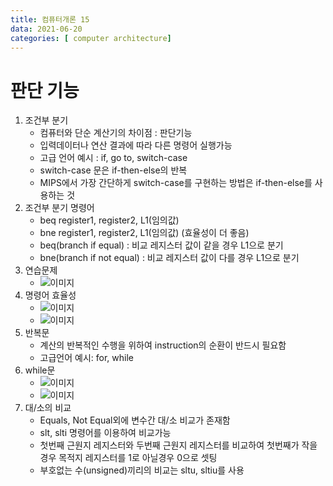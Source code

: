 ```yaml
---
title: 컴퓨터개론 15
data: 2021-06-20
categories: [ computer architecture]
---
```


# 판단 기능

1. 조건부 분기
    - 컴퓨터와 단순 계산기의 차이점 : 판단기능
    - 입력데이터나 연산 결과에 따라 다른 명령어 실행가능
    - 고급 언어 예시 : if, go to, switch-case
    - switch-case 문은 if-then-else의 반복
    - MIPS에서 가장 간단하게 switch-case를 구현하는 방법은 if-then-else를 사용하는 것
2. 조건부 분기 명령어
    - beq register1, register2, L1(임의값)
    - bne register1, register2, L1(임의값) (효율성이 더 좋음)
    - beq(branch if equal) : 비교 레지스터 값이 같을 경우 L1으로 분기
    - bne(branch if not equal) : 비교 레지스터 값이 다를 경우 L1으로 분기
3. 연습문제
    - ![이미지]()
4. 명령어 효율성
    - ![이미지]()
    - ![이미지]()
5. 반복문
    - 계산의 반복적인 수행을 위하여 instruction의 순환이 반드시 필요함
    - 고급언어 예시: for, while
6. while문
    - ![이미지]()
    - ![이미지]()
7. 대/소의 비교
    - Equals, Not Equal외에 변수간 대/소 비교가 존재함
    - slt, slti 명령어를 이용하여 비교가능
    - 첫번째 근원지 레지스터와 두번째 근원지 레지스터를 비교하여 첫번째가 작을 경우 목적지 레지스터를 1로 아닐경우 0으로 셋팅
    - 부호없는 수(unsigned)끼리의 비교는 sltu, sltiu를 사용